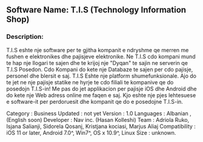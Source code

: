 ## Software Name: T.I.S (Technology Information Shop) 

### Description: 
T.I.S eshte nje software per te gjitha kompanit e ndryshme qe merren me fushen 
e elektronikes dhe pajisjeve elektronike. Ne T.I.S cdo kompani mund te hap nje 
llogari te sajen dhe te krijoj nje "Dyqan" te sajin ne serverin qe T.I.S Posedon. 
Cdo Kompani do kete nje Databaze te sajen per cdo pajisje, personel dhe blersit e 
saj. T.I.S Eshte nje platform shumefunksionale. Ajo do te jet ne 
nje pajisje statike ne hyrje te cdo filiali te kompanive qe do posedojn T.I.S-in! 
Me pas do jet applikacion per pajisje iOS dhe Android dhe do kete nje Web adress 
online me faqen e saj. Kjo eshte nje pjes lehtesuese e software-it per perdoruesit
dhe kompanit qe do e posedojne T.I.S-in. 

Category : Business 
Updated : not yet
Version : 1.0
Languages : Albanian , (English soon)
Developer : Nav inc. (Hasan Kolleshi)
Team : Adriola Ruko, Isjana Salianji, Sidorela Qosanj, Kristjana kociasi, Marjus Aliaj
Compatibility : iOS 11 or later, Android 7.0^, Win7^, OS x 10.9^, Linux
Size : unknown.
